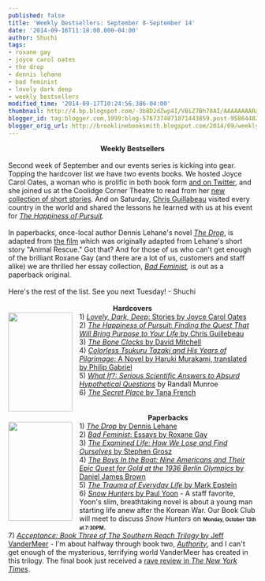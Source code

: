 ```yaml
---
published: false
title: 'Weekly Bestsellers: September 8-September 14'
date: '2014-09-16T11:18:00.000-04:00'
author: Shuchi
tags:
- roxane gay
- joyce carol oates
- the drop
- dennis lehane
- bad feminist
- lovely dark deep
- weekly bestsellers
modified_time: '2014-09-17T10:24:56.386-04:00'
thumbnail: http://4.bp.blogspot.com/-3b8D2dZwp4I/VBiZ7Bh70AI/AAAAAAAARaE/cSAHrSiyZks/s72-c/oates.jpg
blogger_id: tag:blogger.com,1999:blog-5767374071871443859.post-958644827510940640
blogger_orig_url: http://brooklinebooksmith.blogspot.com/2014/09/weekly-bestsellers-september-8th.html
---
```


<div dir="ltr" style="text-align: left;" trbidi="on"><div style="text-align: center;"><b>Weekly Bestsellers </b></div><br />Second week of September and our events series is kicking into gear. Topping the hardcover list we have two events books. We hosted Joyce Carol Oates, a woman who is prolific in both book form <a href="https://twitter.com/JoyceCarolOates" target="_blank">and on Twitter</a>, and she joined us at the Coolidge Corner Theatre to read from her <a href="http://www.brooklinebooksmith-shop.com/book/9780062356949">new collection of short stories</a>. And on Saturday,&nbsp;<a href="http://chrisguillebeau.com/">Chris Guillabeau</a> visited every country in the world and shared the lessons he learned with us at his event for <i><a href="http://www.brooklinebooksmith-shop.com/book/9780385348843">The Happiness of Pursuit</a>.&nbsp;</i><br /><i><br /></i>In paperbacks, once-local author Dennis Lehane's novel <i><a href="http://www.brooklinebooksmith-shop.com/book/%5Bmodel%5D-987">The Drop</a></i>, is adapted from <a href="http://trailers.apple.com/trailers/fox_searchlight/thedrop/">the film</a> which was originally adapted from Lehane's short story "Animal Rescue." Got that? And for those of us who can't get enough of the brilliant Roxane Gay (and there are a lot of us, customers and staff alike) we are thrilled her essay collection,&nbsp;<i><a href="http://www.brooklinebooksmith-shop.com/book/%5Bmodel%5D-925">Bad Feminist</a>,</i>&nbsp;is out as a paperback original.<i>&nbsp;</i><br /><span style="text-align: center;"><br /></span><span style="text-align: center;">Here's the rest of the list. See you next Tuesday! - Shuchi</span><br /><br /><div style="text-align: center;"><b>Hardcovers</b></div><a href="http://4.bp.blogspot.com/-3b8D2dZwp4I/VBiZ7Bh70AI/AAAAAAAARaE/cSAHrSiyZks/s1600/oates.jpg" imageanchor="1" style="clear: left; float: left; margin-bottom: 1em; margin-right: 1em;"><img border="0" src="http://4.bp.blogspot.com/-3b8D2dZwp4I/VBiZ7Bh70AI/AAAAAAAARaE/cSAHrSiyZks/s1600/oates.jpg" height="200" width="130" /></a>1)&nbsp;<a href="http://www.brooklinebooksmith-shop.com/book/9780062356949"><i>Lovely, Dark, Deep</i>: Stories by Joyce Carol Oates</a><br />2) <a href="http://www.brooklinebooksmith-shop.com/book/9780385348843"><i>The Happiness of Pursuit</i>: <i>Finding the Quest That Will Bring Purpose to Your Life</i> by Chris Guillebeau</a><br />3) <a href="http://www.brooklinebooksmith-shop.com/book/9781400065677"><i>The Bone Clocks</i> by David Mitchell</a><br />4) <a href="http://www.brooklinebooksmith-shop.com/book/9780385352109"><i>Colorless Tsukuru Tazaki and His Years of Pilgrimage</i>: A Novel by Haruki Murakami, translated by Philip Gabriel</a><br />5) <i><a href="http://www.brooklinebooksmith-shop.com/book/%5Bmodel%5D-986" target="_blank">What If?: Serious Scientific Answers to Absurd Hypothetical Questions</a>&nbsp;</i>by Randall Munroe<br />6) <a href="http://www.brooklinebooksmith-shop.com/book/%5Bmodel%5D-982" target="_blank"><i>The Secret Place </i>by Tana French</a><br /><br /><div style="text-align: center;"><b><br /></b></div><div style="text-align: center;"><b>Paperbacks</b></div><a href="http://1.bp.blogspot.com/-_-_adgZazt4/VBiaKmyCLvI/AAAAAAAARaM/8BqM98uBlSk/s1600/the%2Bdrop.jpg" imageanchor="1" style="clear: left; float: left; margin-bottom: 1em; margin-right: 1em;"><img border="0" src="http://1.bp.blogspot.com/-_-_adgZazt4/VBiaKmyCLvI/AAAAAAAARaM/8BqM98uBlSk/s1600/the%2Bdrop.jpg" height="200" width="130" /></a>1) <i><a href="http://www.brooklinebooksmith-shop.com/book/%5Bmodel%5D-987" target="_blank">The Drop </a></i><a href="http://www.brooklinebooksmith-shop.com/book/%5Bmodel%5D-987" target="_blank">by Dennis Lehane</a><br />2) <a href="http://www.brooklinebooksmith-shop.com/book/%5Bmodel%5D-925" target="_blank"><i>Bad Feminist</i>: Essays by Roxane Gay</a><br />3) <a href="http://www.brooklinebooksmith-shop.com/book/%5Bmodel%5D-901" target="_blank"><i>The Examined Life: How We Lose and Find Ourselves</i> by Stephen Grosz</a><br />4) <a href="http://www.brooklinebooksmith-shop.com/book/%5Bmodel%5D-934" target="_blank"><i>The Boys In the Boat: Nine Americans and Their Epic Quest for Gold at the 1936 Berlin Olympics </i>by Daniel James Brown</a><br />5) <a href="http://www.brooklinebooksmith-shop.com/book/9780143125747" target="_blank"><i>The Trauma of Everyday Life</i> by Mark Epstein</a><br />6) <a href="http://www.brooklinebooksmith-shop.com/book/9781476714813" target="_blank"><i>Snow Hunters</i> by Paul Yoon</a>&nbsp;- A staff favorite, Yoon's slim, breathtaking novel is about a young man starting life anew after the Korean War. Our Book Club will meet to discuss <i>Snow Hunters</i> on <b><span style="font-size: x-small;">Monday, October 13th at 7:30PM</span></b>.<br />7) <a href="http://www.brooklinebooksmith-shop.com/book/9780374104115" target="_blank"><i>Acceptance: Book Three of The Southern Reach Trilogy</i> by Jeff VanderMeer</a>&nbsp;- I'm about halfway through book two, <i><a href="http://www.brooklinebooksmith-shop.com/book/9780374104108">Authority</a></i>, and I can't get enough of the mysterious, terrifying world VanderMeer has created in this trilogy. The final book just received a&nbsp;<a href="http://www.brooklinebooksmith-shop.com/book/9780374104108">rave review in <i>The New York Times</i></a>.</div>